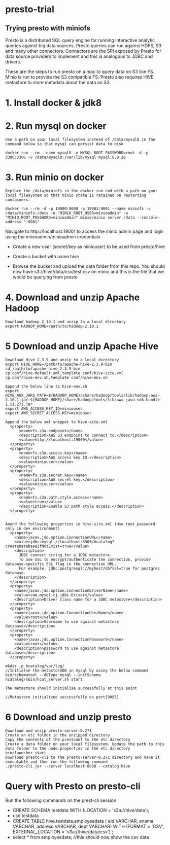 # presto-trial

## Trying presto with miniofs

Presto is a distributed SQL query engine for running interactive analytic queries against big data sources. Presto queries can run against HDFS, S3 and many other connectors. Connectors are the SPI exposed by Presto for data source providers to implement and this ia analogous to JDBC and drivers.

These are the steps to run presto on a mac to query data on S3 like FS. Minio is run to provide the S3 compatible FS. Presto also requires HIVE metastore to store metadata about the data on S3. 


# 1. Install docker & jdk8

# 2. Run mysql on docker
```
Use a path on your local filesystem instead of /data/mysql8 in the command below so that mysql can persist data to disk

docker run --rm --name mysql8 -e MYSQL_ROOT_PASSWORD=root -d -p 3306:3306 -v /data/mysql8:/var/lib/mysql mysql:8.0.28

```

# 3. Run minio on docker

```
Replace the /data/miniofs in the docker run cmd with a path on your local filesystem so that minio state is retained on restarting containers.

docker run --rm -d -p 19000:9000 -p 19001:9001 --name miniofs -v /data/miniofs:/data -e "MINIO_ROOT_USER=minioadmin" -e "MINIO_ROOT_PASSWORD=minioadmin" minio/minio server /data --console-address ":9001"

```
Navigate to http://localhost:19001 to access the minio admin page and login using the minioadmin/minioadmin credentials 

- Create a new user (secret/key as miniouser) to be used from presto/hive

- Create a bucket with name hive

- Browse the bucket and upload the data folder from this repo. You should now have s3://hive/data/csv/test.csv on minio and this is the file that we would be querying from presto


# 4. Download and unzip Apache Hadoop

```
Download hadoop 2.10.1 and unzip to a local directory
export HADOOP_HOME=/path/to/hadoop-2.10.1

```

# 5 Download and unzip Apache Hive

```
Download Hive 2.3.9 and unzip to a local directory
export HIVE_HOME=/path/to/apache-hive-2.3.9-bin
cd /path/to/apache-hive-2.3.9-bin
cp conf/hive-default.xml.template conf/hive-site.xml
cp conf/hive-env.sh.template conf/hive-env.sh

Append the below line to hive-env.sh
export HIVE_AUX_JARS_PATH=${HADOOP_HOME}/share/hadoop/tools/lib/hadoop-aws-2.10.1.jar:${HADOOP_HOME}/share/hadoop/tools/lib/aws-java-sdk-bundle-1.11.271.jar
export AWS_ACCESS_KEY_ID=miniouser
export AWS_SECRET_ACCESS_KEY=miniouser

Append the below xml snippet to hive-site.xml
  <property>
      <name>fs.s3a.endpoint</name>
      <description>AWS S3 endpoint to connect to.</description>
      <value>http://localhost:19000</value>
  </property>
  <property>
      <name>fs.s3a.access.key</name>
      <description>AWS access key ID.</description>
      <value>miniouser</value>
  </property>
  <property>
      <name>fs.s3a.secret.key</name>
      <description>AWS secret key.</description>
      <value>miniouser</value>
  </property>
  <property>
      <name>fs.s3a.path.style.access</name>
      <value>true</value>
      <description>Enable S3 path style access.</description>
  </property>


Amend the following properties in hive-site.xml (Use root password only in dev environment)
  <property>
    <name>javax.jdo.option.ConnectionURL</name>
    <value>jdbc:mysql://localhost:3306/hcatalog?createDatabaseIfNotExist=true</value>
    <description>
      JDBC connect string for a JDBC metastore.
      To use SSL to encrypt/authenticate the connection, provide database-specific SSL flag in the connection URL.
      For example, jdbc:postgresql://myhost/db?ssl=true for postgres database.
    </description>
  </property>
  <property>
    <name>javax.jdo.option.ConnectionDriverName</name>
    <value>com.mysql.cj.jdbc.Driver</value>
    <description>Driver class name for a JDBC metastore</description>
  </property>
  <property>
    <name>javax.jdo.option.ConnectionUserName</name>
    <value>root</value>
    <description>Username to use against metastore database</description>
  </property>
  <property>
    <name>javax.jdo.option.ConnectionPassword</name>
    <value>root</value>
    <description>password to use against metastore database</description>
  </property>

mkdir -p hcatalog/var/log/
//Initialse the metastoreDB in mysql by using the below command 
bin/schematool --dbType mysql --initSchema
hcatalog/sbin/hcat_server.sh start  

The metastore should initialise successfully at this point 

//Metastore initialized successfully on port[9083].
```

# 6 Download and unzip presto
```
Download and unzip presto-server-0.271
Create an etc folder in the unzipped directory
Copy the contents of the prestconf to the etc directory
Create a data folder on your local filesystem. Update the path to this data folder to the node.properties in the etc directory
bin/launcher start
Download presto-cli to the presto-server-0.271 directory and make it executable and then run the following command
./presto-cli.jar --server localhost:8080 --catalog hive
```

# Query with Presto on presto-cli
Run the following commands on the prest-cli session

- CREATE SCHEMA testdata WITH (LOCATION = 's3a://hive/data');
- use testdata
- CREATE TABLE hive.testdata.employeedata (
    eid VARCHAR,
    ename VARCHAR,
    address VARCHAR,
    dept VARCHAR)
WITH (FORMAT = 'CSV',
    EXTERNAL_LOCATION = 's3a://hive/data/csv')
;
- select * from employeedata; //this should now show the csv data


